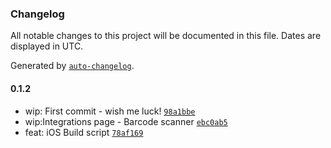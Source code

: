 ### Changelog

All notable changes to this project will be documented in this file. Dates are displayed in UTC.

Generated by [`auto-changelog`](https://github.com/CookPete/auto-changelog).

#### 0.1.2

- wip: First commit - wish me luck! [`98a1bbe`](https://github.com/rgilsimoes/Tauronic/commit/98a1bbebfeb3b0587c441330e976ad3e1d0f925f)
- wip:Integrations page - Barcode scanner [`ebc0ab5`](https://github.com/rgilsimoes/Tauronic/commit/ebc0ab58df5f542dd4522b84834ad9beeea83ebb)
- feat: iOS Build script [`78af169`](https://github.com/rgilsimoes/Tauronic/commit/78af169875fec19044b7c0986709ef9f9a104472)
